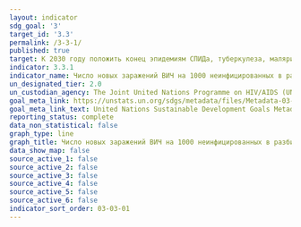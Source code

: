 ```yaml
---
layout: indicator
sdg_goal: '3'
target_id: '3.3'
permalink: /3-3-1/
published: true
target: К 2030 году положить конец эпидемиям СПИДа, туберкулеза, малярии и тропических болезней, которым не уделяется должного внимания, и обеспечить борьбу с гепатитом, заболеваниями, передаваемыми через воду, и другими инфекционными заболеваниями
indicator: 3.3.1
indicator_name: Число новых заражений ВИЧ на 1000 неинфицированных в разбивке по полу, возрасту и принадлежности к основным группам населения
un_designated_tier: 2.0
un_custodian_agency: The Joint United Nations Programme on HIV/AIDS (UNAIDS)
goal_meta_link: https://unstats.un.org/sdgs/metadata/files/Metadata-03-03-01.pdf
goal_meta_link_text: United Nations Sustainable Development Goals Metadata (PDF 372 KB)
reporting_status: complete
data_non_statistical: false
graph_type: line
graph_title: Число новых заражений ВИЧ на 1000 неинфицированных в разбивке по полу, возрасту и принадлежности к основным группам населения
data_show_map: false
source_active_1: false
source_active_2: false
source_active_3: false
source_active_4: false
source_active_5: false
source_active_6: false
indicator_sort_order: 03-03-01
---
```

